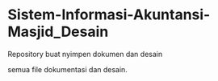 # Sistem-Informasi-Akuntansi-Masjid_Desain

Repository buat nyimpen dokumen dan desain

semua file dokumentasi dan desain.